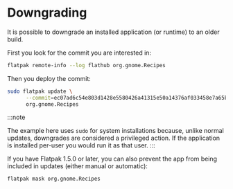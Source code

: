 # Downgrading

It is possible to downgrade an installed application (or runtime) to an
older build.

First you look for the commit you are interested in:

```bash
flatpak remote-info --log flathub org.gnome.Recipes
```

Then you deploy the commit:

```bash
sudo flatpak update \
      --commit=ec07ad6c54e803d1428e5580426a41315e50a14376af033458e7a65bfb2b64f0 \
      org.gnome.Recipes
```

:::note

The example here uses `sudo` for system installations because, unlike
normal updates, downgrades are considered a privileged action. If the
application is installed per-user you would run it as that user.
:::

If you have Flatpak 1.5.0 or later, you can also prevent the app from
being included in updates (either manual or automatic):

```bash
flatpak mask org.gnome.Recipes
```

